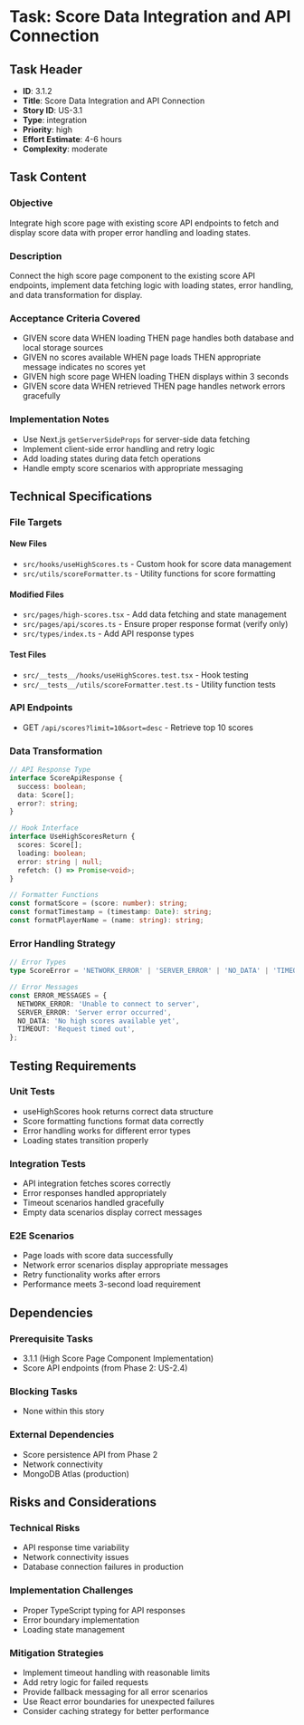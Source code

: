 # Task: Score Data Integration and API Connection

## Task Header

- **ID**: 3.1.2
- **Title**: Score Data Integration and API Connection
- **Story ID**: US-3.1
- **Type**: integration
- **Priority**: high
- **Effort Estimate**: 4-6 hours
- **Complexity**: moderate

## Task Content

### Objective

Integrate high score page with existing score API endpoints to fetch and display score data with proper error handling and loading states.

### Description

Connect the high score page component to the existing score API endpoints, implement data fetching logic with loading states, error handling, and data transformation for display.

### Acceptance Criteria Covered

- GIVEN score data WHEN loading THEN page handles both database and local storage sources
- GIVEN no scores available WHEN page loads THEN appropriate message indicates no scores yet
- GIVEN high score page WHEN loading THEN displays within 3 seconds
- GIVEN score data WHEN retrieved THEN page handles network errors gracefully

### Implementation Notes

- Use Next.js `getServerSideProps` for server-side data fetching
- Implement client-side error handling and retry logic
- Add loading states during data fetch operations
- Handle empty score scenarios with appropriate messaging

## Technical Specifications

### File Targets

#### New Files

- `src/hooks/useHighScores.ts` - Custom hook for score data management
- `src/utils/scoreFormatter.ts` - Utility functions for score formatting

#### Modified Files

- `src/pages/high-scores.tsx` - Add data fetching and state management
- `src/pages/api/scores.ts` - Ensure proper response format (verify only)
- `src/types/index.ts` - Add API response types

#### Test Files

- `src/__tests__/hooks/useHighScores.test.tsx` - Hook testing
- `src/__tests__/utils/scoreFormatter.test.ts` - Utility function tests

### API Endpoints

- GET `/api/scores?limit=10&sort=desc` - Retrieve top 10 scores

### Data Transformation

```typescript
// API Response Type
interface ScoreApiResponse {
  success: boolean;
  data: Score[];
  error?: string;
}

// Hook Interface
interface UseHighScoresReturn {
  scores: Score[];
  loading: boolean;
  error: string | null;
  refetch: () => Promise<void>;
}

// Formatter Functions
const formatScore = (score: number): string;
const formatTimestamp = (timestamp: Date): string;
const formatPlayerName = (name: string): string;
```

### Error Handling Strategy

```typescript
// Error Types
type ScoreError = 'NETWORK_ERROR' | 'SERVER_ERROR' | 'NO_DATA' | 'TIMEOUT';

// Error Messages
const ERROR_MESSAGES = {
  NETWORK_ERROR: 'Unable to connect to server',
  SERVER_ERROR: 'Server error occurred',
  NO_DATA: 'No high scores available yet',
  TIMEOUT: 'Request timed out',
};
```

## Testing Requirements

### Unit Tests

- useHighScores hook returns correct data structure
- Score formatting functions format data correctly
- Error handling works for different error types
- Loading states transition properly

### Integration Tests

- API integration fetches scores correctly
- Error responses handled appropriately
- Timeout scenarios handled gracefully
- Empty data scenarios display correct messages

### E2E Scenarios

- Page loads with score data successfully
- Network error scenarios display appropriate messages
- Retry functionality works after errors
- Performance meets 3-second load requirement

## Dependencies

### Prerequisite Tasks

- 3.1.1 (High Score Page Component Implementation)
- Score API endpoints (from Phase 2: US-2.4)

### Blocking Tasks

- None within this story

### External Dependencies

- Score persistence API from Phase 2
- Network connectivity
- MongoDB Atlas (production)

## Risks and Considerations

### Technical Risks

- API response time variability
- Network connectivity issues
- Database connection failures in production

### Implementation Challenges

- Proper TypeScript typing for API responses
- Error boundary implementation
- Loading state management

### Mitigation Strategies

- Implement timeout handling with reasonable limits
- Add retry logic for failed requests
- Provide fallback messaging for all error scenarios
- Use React error boundaries for unexpected failures
- Consider caching strategy for better performance
